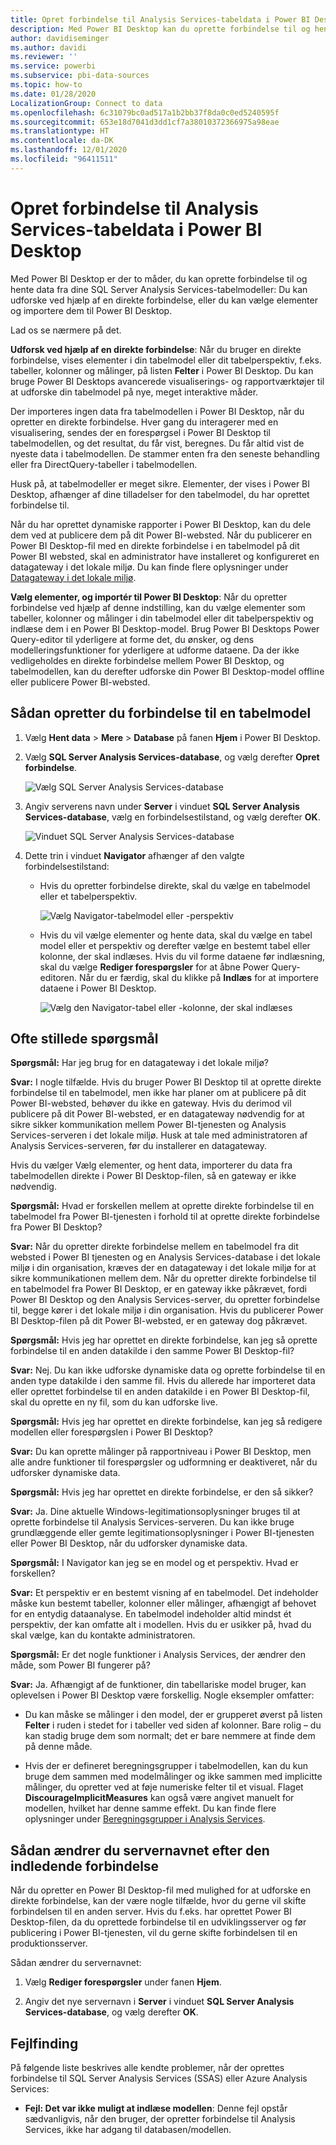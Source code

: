 ```yaml
---
title: Opret forbindelse til Analysis Services-tabeldata i Power BI Desktop
description: Med Power BI Desktop kan du oprette forbindelse til og hente data fra dine SQL Server Analysis Services-tabelmodeller enten ved hjælp af en direkte forbindelse eller ved at vælge elementer, der skal importeres til Power BI Desktop.
author: davidiseminger
ms.author: davidi
ms.reviewer: ''
ms.service: powerbi
ms.subservice: pbi-data-sources
ms.topic: how-to
ms.date: 01/28/2020
LocalizationGroup: Connect to data
ms.openlocfilehash: 6c31079bc0ad517a1b2bb37f8da0c0ed5240595f
ms.sourcegitcommit: 653e18d7041d3dd1cf7a38010372366975a98eae
ms.translationtype: HT
ms.contentlocale: da-DK
ms.lasthandoff: 12/01/2020
ms.locfileid: "96411511"
---
```

# <a name="connect-to-analysis-services-tabular-data-in-power-bi-desktop"></a>Opret forbindelse til Analysis Services-tabeldata i Power BI Desktop
Med Power BI Desktop er der to måder, du kan oprette forbindelse til og hente data fra dine SQL Server Analysis Services-tabelmodeller: Du kan udforske ved hjælp af en direkte forbindelse, eller du kan vælge elementer og importere dem til Power BI Desktop.

Lad os se nærmere på det.

**Udforsk ved hjælp af en direkte forbindelse**: Når du bruger en direkte forbindelse, vises elementer i din tabelmodel eller dit tabelperspektiv, f.eks. tabeller, kolonner og målinger, på listen **Felter** i Power BI Desktop. Du kan bruge Power BI Desktops avancerede visualiserings- og rapportværktøjer til at udforske din tabelmodel på nye, meget interaktive måder.

Der importeres ingen data fra tabelmodellen i Power BI Desktop, når du opretter en direkte forbindelse. Hver gang du interagerer med en visualisering, sendes der en forespørgsel i Power BI Desktop til tabelmodellen, og det resultat, du får vist, beregnes. Du får altid vist de nyeste data i tabelmodellen. De stammer enten fra den seneste behandling eller fra DirectQuery-tabeller i tabelmodellen. 

Husk på, at tabelmodeller er meget sikre. Elementer, der vises i Power BI Desktop, afhænger af dine tilladelser for den tabelmodel, du har oprettet forbindelse til.

Når du har oprettet dynamiske rapporter i Power BI Desktop, kan du dele dem ved at publicere dem på dit Power BI-websted. Når du publicerer en Power BI Desktop-fil med en direkte forbindelse i en tabelmodel på dit Power BI websted, skal en administrator have installeret og konfigureret en datagateway i det lokale miljø. Du kan finde flere oplysninger under [Datagateway i det lokale miljø](service-gateway-onprem.md).

**Vælg elementer, og importér til Power BI Desktop**: Når du opretter forbindelse ved hjælp af denne indstilling, kan du vælge elementer som tabeller, kolonner og målinger i din tabelmodel eller dit tabelperspektiv og indlæse dem i en Power BI Desktop-model. Brug Power BI Desktops Power Query-editor til yderligere at forme det, du ønsker, og dens modelleringsfunktioner for yderligere at udforme dataene. Da der ikke vedligeholdes en direkte forbindelse mellem Power BI Desktop, og tabelmodellen, kan du derefter udforske din Power BI Desktop-model offline eller publicere Power BI-websted.

## <a name="to-connect-to-a-tabular-model"></a>Sådan opretter du forbindelse til en tabelmodel
1. Vælg **Hent data** > **Mere** > **Database** på fanen **Hjem** i Power BI Desktop.
   
1. Vælg **SQL Server Analysis Services-database**, og vælg derefter **Opret forbindelse**.
   
   ![Vælg SQL Server Analysis Services-database](media/desktop-analysis-services-tabular-data/pbid_sqlas_getdata_as.png)
3. Angiv serverens navn under **Server** i vinduet **SQL Server Analysis Services-database**, vælg en forbindelsestilstand, og vælg derefter **OK**.
   
   ![Vinduet SQL Server Analysis Services-database](media/desktop-analysis-services-tabular-data/pbid_sqlas_getdata_as_server.png)
4. Dette trin i vinduet **Navigator** afhænger af den valgte forbindelsestilstand:

   - Hvis du opretter forbindelse direkte, skal du vælge en tabelmodel eller et tabelperspektiv.
  
      ![Vælg Navigator-tabelmodel eller -perspektiv](media/desktop-analysis-services-tabular-data/pbid_sqlas_getdata_as_live.png)
   - Hvis du vil vælge elementer og hente data, skal du vælge en tabel model eller et perspektiv og derefter vælge en bestemt tabel eller kolonne, der skal indlæses. Hvis du vil forme dataene før indlæsning, skal du vælge **Rediger forespørgsler** for at åbne Power Query-editoren. Når du er færdig, skal du klikke på **Indlæs** for at importere dataene i Power BI Desktop.

      ![Vælg den Navigator-tabel eller -kolonne, der skal indlæses](media/desktop-analysis-services-tabular-data/pbid_sqlas_getdata_as_select.png)

## <a name="frequently-asked-questions"></a>Ofte stillede spørgsmål
**Spørgsmål:** Har jeg brug for en datagateway i det lokale miljø?

**Svar:** I nogle tilfælde. Hvis du bruger Power BI Desktop til at oprette direkte forbindelse til en tabelmodel, men ikke har planer om at publicere på dit Power BI-websted, behøver du ikke en gateway. Hvis du derimod vil publicere på dit Power BI-websted, er en datagateway nødvendig for at sikre sikker kommunikation mellem Power BI-tjenesten og Analysis Services-serveren i det lokale miljø. Husk at tale med administratoren af Analysis Services-serveren, før du installerer en datagateway.

Hvis du vælger Vælg elementer, og hent data, importerer du data fra tabelmodellen direkte i Power BI Desktop-filen, så en gateway er ikke nødvendig.

**Spørgsmål:** Hvad er forskellen mellem at oprette direkte forbindelse til en tabelmodel fra Power BI-tjenesten i forhold til at oprette direkte forbindelse fra Power BI Desktop?

**Svar:** Når du opretter direkte forbindelse mellem en tabelmodel fra dit websted i Power BI tjenesten og en Analysis Services-database i det lokale miljø i din organisation, kræves der en datagateway i det lokale miljø for at sikre kommunikationen mellem dem. Når du opretter direkte forbindelse til en tabelmodel fra Power BI Desktop, er en gateway ikke påkrævet, fordi Power BI Desktop og den Analysis Services-server, du opretter forbindelse til, begge kører i det lokale miljø i din organisation. Hvis du publicerer Power BI Desktop-filen på dit Power BI-websted, er en gateway dog påkrævet.

**Spørgsmål:** Hvis jeg har oprettet en direkte forbindelse, kan jeg så oprette forbindelse til en anden datakilde i den samme Power BI Desktop-fil?

**Svar:** Nej. Du kan ikke udforske dynamiske data og oprette forbindelse til en anden type datakilde i den samme fil. Hvis du allerede har importeret data eller oprettet forbindelse til en anden datakilde i en Power BI Desktop-fil, skal du oprette en ny fil, som du kan udforske live.

**Spørgsmål:** Hvis jeg har oprettet en direkte forbindelse, kan jeg så redigere modellen eller forespørgslen i Power BI Desktop?

**Svar:** Du kan oprette målinger på rapportniveau i Power BI Desktop, men alle andre funktioner til forespørgsler og udformning er deaktiveret, når du udforsker dynamiske data.

**Spørgsmål:** Hvis jeg har oprettet en direkte forbindelse, er den så sikker?

**Svar:** Ja. Dine aktuelle Windows-legitimationsoplysninger bruges til at oprette forbindelse til Analysis Services-serveren. Du kan ikke bruge grundlæggende eller gemte legitimationsoplysninger i Power BI-tjenesten eller Power BI Desktop, når du udforsker dynamiske data.

**Spørgsmål:** I Navigator kan jeg se en model og et perspektiv. Hvad er forskellen?

**Svar:** Et perspektiv er en bestemt visning af en tabelmodel. Det indeholder måske kun bestemt tabeller, kolonner eller målinger, afhængigt af behovet for en entydig dataanalyse. En tabelmodel indeholder altid mindst ét perspektiv, der kan omfatte alt i modellen. Hvis du er usikker på, hvad du skal vælge, kan du kontakte administratoren.

**Spørgsmål:** Er det nogle funktioner i Analysis Services, der ændrer den måde, som Power BI fungerer på?

**Svar:** Ja. Afhængigt af de funktioner, din tabellariske model bruger, kan oplevelsen i Power BI Desktop være forskellig. Nogle eksempler omfatter:
* Du kan måske se målinger i den model, der er grupperet øverst på listen **Felter** i ruden i stedet for i tabeller ved siden af kolonner. Bare rolig – du kan stadig bruge dem som normalt; det er bare nemmere at finde dem på denne måde.

* Hvis der er defineret beregningsgrupper i tabelmodellen, kan du kun bruge dem sammen med modelmålinger og ikke sammen med implicitte målinger, du opretter ved at føje numeriske felter til et visual. Flaget **DiscourageImplicitMeasures** kan også være angivet manuelt for modellen, hvilket har denne samme effekt. Du kan finde flere oplysninger under [Beregningsgrupper i Analysis Services](/analysis-services/tabular-models/calculation-groups#benefits).

## <a name="to-change-the-server-name-after-initial-connection"></a>Sådan ændrer du servernavnet efter den indledende forbindelse
Når du opretter en Power BI Desktop-fil med mulighed for at udforske en direkte forbindelse, kan der være nogle tilfælde, hvor du gerne vil skifte forbindelsen til en anden server. Hvis du f.eks. har oprettet Power BI Desktop-filen, da du oprettede forbindelse til en udviklingsserver og før publicering i Power BI-tjenesten, vil du gerne skifte forbindelsen til en produktionsserver.

Sådan ændrer du servernavnet:

1. Vælg **Rediger forespørgsler** under fanen **Hjem**.

2. Angiv det nye servernavn i **Server** i vinduet **SQL Server Analysis Services-database**, og vælg derefter **OK**.

   
## <a name="troubleshooting"></a>Fejlfinding 
På følgende liste beskrives alle kendte problemer, når der oprettes forbindelse til SQL Server Analysis Services (SSAS) eller Azure Analysis Services: 

* **Fejl: Det var ikke muligt at indlæse modellen**: Denne fejl opstår sædvanligvis, når den bruger, der opretter forbindelse til Analysis Services, ikke har adgang til databasen/modellen.